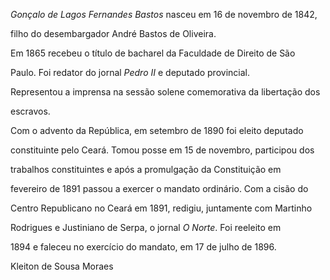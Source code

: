 

*Gonçalo de Lagos Fernandes Bastos* nasceu em 16 de novembro de 1842,

filho do desembargador André Bastos de Oliveira.



Em 1865 recebeu o título de bacharel da Faculdade de Direito de São

Paulo. Foi redator do jornal *Pedro II* e deputado provincial.

Representou a imprensa na sessão solene comemorativa da libertação dos

escravos.



Com o advento da República, em setembro de 1890 foi eleito deputado

constituinte pelo Ceará. Tomou posse em 15 de novembro, participou dos

trabalhos constituintes e após a promulgação da Constituição em

fevereiro de 1891 passou a exercer o mandato ordinário. Com a cisão do

Centro Republicano no Ceará em 1891, redigiu, juntamente com Martinho

Rodrigues e Justiniano de Serpa, o jornal *O Norte*. Foi reeleito em

1894 e faleceu no exercício do mandato, em 17 de julho de 1896.



Kleiton de Sousa Moraes



